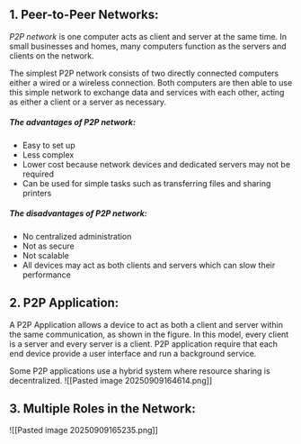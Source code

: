 ## 1. Peer-to-Peer Networks:
*P2P network* is one computer acts as client and server at the same time. In small businesses and homes, many computers function as the servers and clients on the network.

The simplest P2P network consists of two directly connected computers either a wired or a wireless connection. Both computers are then able to use this simple network to exchange data and services with each other, acting as either a client or a server as necessary.

##### The advantages of P2P network:
- Easy to set up
- Less complex
- Lower cost because network devices and dedicated servers may not be required
- Can be used for simple tasks such as transferring files and sharing printers

##### The disadvantages of P2P network:
- No centralized administration
- Not as secure
- Not scalable
- All devices may act as both clients and servers which can slow their performance

## 2. P2P Application:
A P2P Application allows a device to act as both a client and server within the same communication, as shown in the figure. In this model, every client is a server and every server is a client. P2P application require that each end device provide a user interface and run a background service.

Some P2P applications use a hybrid system where resource sharing is decentralized.
![[Pasted image 20250909164614.png]]

## 3. Multiple Roles in the Network:

![[Pasted image 20250909165235.png]]

